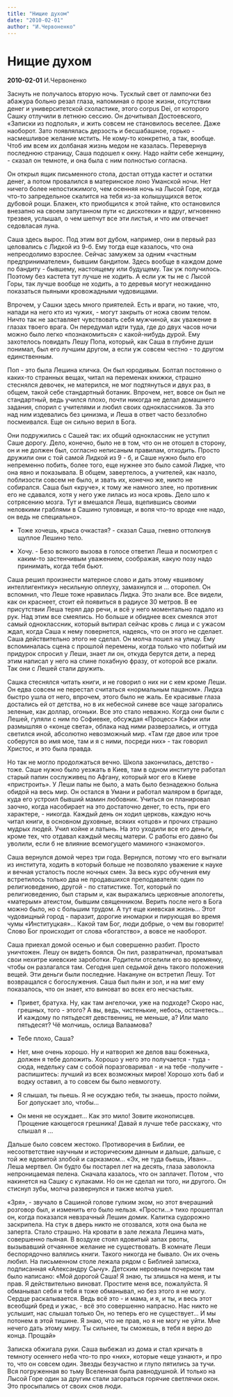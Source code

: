 ```yaml
---
title: "Нищие духом"
date: "2010-02-01"
author: "И.Червоненко"
---
```


# Нищие духом

**2010-02-01** И.Червоненко

Заснуть не получалось вторую ночь. Тусклый свет от лампочки без абажура больно резал глаза, напоминая о прозе жизни, отсутствии денег и университетской схоластике, этого corpus Dei,   от  которого   Сашку отлучили в летнюю сессию. Он дочитывал Достоевского, «Записки из подполья», и  жить совсем не становилось веселее.  Даже наоборот. Зато появлялась  дерзость  и бесшабашное,  горько - насмешливое желание мстить. Не кому-то конкретно, а так, вообще.  Чтоб им всем их долбаная  жизнь медом не казалась.  Перевернув последнюю страницу, Саша подошел к окну. Надо найти себе женщину, - сказал он темноте,  и она была с ним полностью согласна.

Он открыл ящик письменного стола, достал оттуда кастет и остатки денег, а потом провалился в материнское лоно Уманской ночи. Нет ничего более непостижимого, чем осенняя ночь  на Лысой Горе, когда что-то  запредельное скалится на тебя из-за колышущихся веток дубовой рощи.  Блажен, кто  приобщился к этой тайне, кто остановился  внезапно на своем запутанном пути «с дискотеки» и вдруг,  мгновенно трезвея, услышал, о чем шепчут все эти листья, и  что им отвечает седовласая луна.

Саша здесь вырос.  Под этим вот дубом, например, они в первый раз целовались с Лидкой из 9-б. Ему тогда еще казалось, что она непреодолимо  взрослее.  Сейчас замужем за одним «частным предпринимателем», бывшим бандитом.  Здесь вообще в каждом доме по бандиту  - бывшему, настоящему или будущему. Так уж получилось.  Поэтому без кастета тут лучше не ходить.  А если уж ты не с Лысой Горы, так лучше вообще не ходить,  а  то деревья могут неожиданно показаться   пьяными кровожадными чудовищами.

Впрочем, у Сашки здесь много приятелей. Есть и враги, но такие, что, напади на него кто  из чужих, -  могут   закрыть от ножа своим телом. Ничто так не заставляет чувствовать себя мужчиной, как уважение в глазах твоего врага. Он передумал идти туда, где до двух часов ночи можно было легко «познакомиться» с какой-нибудь дурой. Ему  захотелось повидать Лешу Попа, который, как Саша  в глубине души понимал, был его лучшим другом, а если уж совсем честно  -    то другом единственным.

Поп - это была Лешина кличка. Он был юродивым. Болтал постоянно о каких-то странных вещах, читал на переменах книжки, страшно стеснялся девочек, не матерился, не мог подтянуться и двух раз, в общем, такой себе стандартный ботаник. Впрочем, нет, вовсе он был  не стандартный, ведь учился плохо,  почти никогда не делал домашнего задания, спорил с учителями и любил своих одноклассников. За это над ним издевались без цинизма, и Леша  в ответ часто беззлобно посмеивался. Еще он сильно верил в Бога.

Они подружились с Сашей так: их общий одноклассник не уступил Саше дорогу. Дело, конечно, было не в том, что он не отошел в сторону,  он и не  должен был, согласно неписаным правилам, отходить. Просто дружили они с той самой Лидкой из 9 - б, и  Саше нужно было его непременно побить, более того, еще нужнее это было самой Лидке, что она явно и  показывала.  В общем, завертелось,  а учителей, как назло, поблизости совсем не было, и звать их, конечно же, никто не собирался. Саша был «круче», к тому же намного злее, но противник его не сдавался,  хотя у него уже лилась из носа кровь. Дело шло к сотрясению мозга.  Тут и вмешался Леша, вцепившись своими неловкими граблями в Сашино туловище, и вопя что-то вроде «не надо, он ведь не специально».

- Тоже хочешь,  крыса очкастая? - сказал Саша, гневно оттолкнув щуплое Лешино тело.

- Хочу. -  Безо всякого вызова в голосе ответил Леша и посмотрел с каким-то застенчивым уважением, соображая, какую позу надо принимать, когда тебя бьют.

Саша решил произнести матерное слово и дать этому «вшивому интеллигентику» несильную оплеуху, замахнулся и ... оторопел.  Он вспомнил, что Леше тоже нравилась Лидка. Это знали все. Все видели, как он краснеет, стоит ей появиться в радиусе 30 метров. В ее присутствии Леша терял дар речи, и всё у него моментально падало из рук.  Над этим все смеялись. Но больше и обиднее всех смеялся этот самый одноклассник, который вытирал сейчас кровь с лица и с ужасом ждал, когда Саша к нему повернется, надеясь,  что он этого не сделает. Саша действительно этого не сделал. Он молча пошел на улицу.   Ему вспоминалась сцена с прошлой перемены, когда только что побитый им  придурок  спросил у Леши, знает ли он, откуда берутся дети,  а перед этим написал у него на спине похабную фразу, от которой все ржали. Так они с Лешей стали дружить.

Сашка  стеснялся читать книги, и не говорил о них ни с кем кроме Леши. Он едва совсем не  перестал считаться «нормальным пацаном». Лидка быстро ушла от него, впрочем, этого  было не жаль. Ее красивые  глаза достались ей от детства, но в их небесной  синеве  все чаще загорались  зеленые, как доллар, огоньки. Все это стало неважно.  Когда они были с Лешей, гуляли с ним по Софиевке, обсуждая «Процесс» Кафки или размышляя о «конце света», облака над ними разверзались, и оттуда светился иной, абсолютно  невозможный мир. «Там где двое или трое соберутся во имя мое, там и я с ними, посреди них»  - так говорил Христос, и это была правда.

Но так не могло продолжаться вечно. Школа закончилась, детство -  тоже.  Саше нужно было уезжать в Киев, там  в одном институте  работал старый папин сослуживец по Афгану,  который мог его в Киеве «пристроить».  У Леши папы не было, а мать было безнадежно больна обидой на весь мир.  Он остался в Умани и работал маляром в бригаде, куда его устроил бывший мамин  любовник. Учиться он планировал заочно, когда насобирает на это достаточно денег, то есть, при его характере, - никогда.  Каждый день он ходил церковь, каждую ночь читал  книги, в основном духовные, всяких «отцов» и прочих страшно мудрых людей. Учил койне и латынь.  На это уходили все его деньги, кроме тех, что отдавал каждый месяц матери. С работы его  давно бы  уволили, если б не влияние  всемогущего маминого «знакомого».

Саша вернулся домой через три года.  Вернулся, потому что его выгнали из института, ходить в который больше  не позволяло уважение к науке и вечная усталость после ночных смен. За весь курс обучения ему встретилось только два не продавшихся преподавателя: один по религиоведению,  другой -  по статистике. Тот, который по религиоведению, был старым и, как выражались церковные апологеты, «матерым» атеистом,  бывшим священником. Верить после него в Бога можно было, но с большим трудом. А тут еще киевская жизнь... Этот чудовищный город - паразит, дорогие иномарки и пирующая во время чумы «Институцкая»...  Какой там  Бог, люди добрые,  о чем вы говорите! Слово Бог происходит от слова «богатство», а вовсе  не наоборот.

Саша приехал домой осенью и был совершенно разбит. Просто уничтожен. Лешу он видеть боялся. Он пил,  развратничал, проматывал свои нехитре киевские зароботки. Родители отселили его во времянку, чтобы он разлагался там.  Сегодня шел седьмой день такого положения вещей. Эти  деньги были последние.  Накануне он встретил Лешу. Тот возвращался с богослужения. Саша был пьян и зол, и на миг ему показалось, что он знает, кто виноват во всех его несчастьях.

- Привет, братуха. Ну, как там ангелочки, уже на подходе?  Скоро нас, грешных, того - этого? А вы, ведь, чистенькие, небось, останетесь...  И каждому   по пятьдесят девственниц, не меньше, а?  Или мало пятьдесят? Чё молчишь, ослица Валаамова?

- Тебе плохо, Саша?

- Нет, мне очень хорошо. Ну и натворил же делов ваш боженька, должен я тебе доложить. Хорошо у него  это получается  - туда - сюда, недельку сам с собой поразговаривал   -  и на тебе -получите - распишитесь:  лучший из всех возможных миров! Хорошо хоть баб и водку оставил, а то совсем бы было невмоготу.

- Я слышал, ты пьешь. Я не осуждаю тебя, ты знаешь,  просто пойми, Бог допускает зло, чтобы...

-  Он меня не осуждает...  Как это мило! Зовите иконописцев. Прощение кающегося грешника!  Давай я лучше тебе расскажу, что слышал я ...

Дальше было совсем  жестоко. Противоречия в Библии, ее несоответствие научным и историческим данным и дальше, дальше,  с той же  ядовитой злобой и сарказмом...  «Эх, не туда бьешь, Иван»...  Леша мертвел. Он будто бы  постарел  лет на десять, глаза заволокла непроницаемая пелена. Сначала  казалось, что он заплачет. Потом , что  накинется на Сашку с кулаками. Но он не сделал ни того, ни другого.  Он стиснул зубы, молча развернулся и также молча ушел.

«Зря», -   звучало   в Сашиной голове гулким  эхом, но этот вчерашний розговор был, и изменить его было нельзя. «Прости...» тихо прошептал он, когда показался невзрачный Лешин домик. Калитка судорожно заскрипела.  На стук в дверь никто не отозвался, хотя она была не заперта.  Стало  страшно. На кровати в зале лежала Лешина мать, совершенно пьяная. В воздухе стоял ядовитый запах рвоты, вызывавший отчаянное желание не существовать.  В  комнате Леши беспорядочно валялись книги.  Такого никогда не бывало. Он их очень любил. На письменном столе лежала рядом с Библией записка, подписанная «Александру Сычу».  Детским неровным почерком там было написано:  «Мой дорогой Саша! Я знаю, ты злишься на меня, и ты прав. Я действительно виноват. Простите меня все, пожалуйста.  Я обманывал себя и тебя я тоже обманывал, но без этого я не могу. Сердце раскалывается. Ведь всё это -  и мама, и я, и ты, и весь этот всеобщий бред и ужас, -  всё это совершенно напрасно.  Нас никто не услышит, нас слышал только Он, но теперь его не существует... И мы потонем в этой тишине. Я знаю, что  не прав, но я не могу не уйти. Мне нечего  дать этому миру. Ты сильнее, ты сможешь, в тебя я верю до конца. Прощай»

Записка обжигала  руки. Саша выбежал из дома и стал кричать в  темноту  осеннего неба что-то про «них», которые «еще узнают»,  и про то, что он совсем один.  Звезды безучастно и глупо пятились за тучи. Вся погруженная во тьму Вселенная была  равнодушной. И только на Лысой Горе один за другим стали загораться горячие светлячки окон. Это просыпались от своих снов люди.